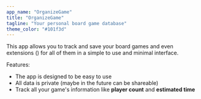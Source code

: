 ```yaml
---
app_name: "OrganizeGame"
title: "OrganizeGame"
tagline: "Your personal board game database"
theme_color: "#101f3d"
---
```

This app allows you to track and save your board games and even extensions () for all of them in a simple to use and minimal interface.

Features:
- The app is designed to be easy to use
- All data is private (maybe in the future can be shareable)
- Track all your game's information like **player count** and **estimated time**
